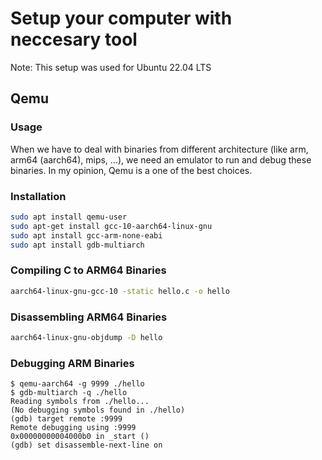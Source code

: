 # Setup your computer with neccesary tool

Note: This setup was used for Ubuntu 22.04 LTS

## Qemu

### Usage  
When we have to deal with binaries from different architecture (like arm, arm64 (aarch64), mips, ...), we need an emulator to run and debug these binaries. 
In my opinion, Qemu is a one of the best choices.

### Installation  
```bash
sudo apt install qemu-user
sudo apt-get install gcc-10-aarch64-linux-gnu
sudo apt install gcc-arm-none-eabi
sudo apt install gdb-multiarch
```

### Compiling C to ARM64 Binaries
```bash
aarch64-linux-gnu-gcc-10 -static hello.c -o hello
```

### Disassembling ARM64 Binaries
```bash
aarch64-linux-gnu-objdump -D hello
```

### Debugging ARM Binaries
```
$ qemu-aarch64 -g 9999 ./hello
$ gdb-multiarch -q ./hello
Reading symbols from ./hello...
(No debugging symbols found in ./hello)
(gdb) target remote :9999
Remote debugging using :9999
0x00000000004000b0 in _start ()
(gdb) set disassemble-next-line on
```
